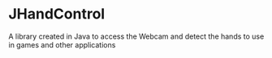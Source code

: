 JHandControl
============

A library created in Java to access the Webcam and detect the hands to use in games and other applications